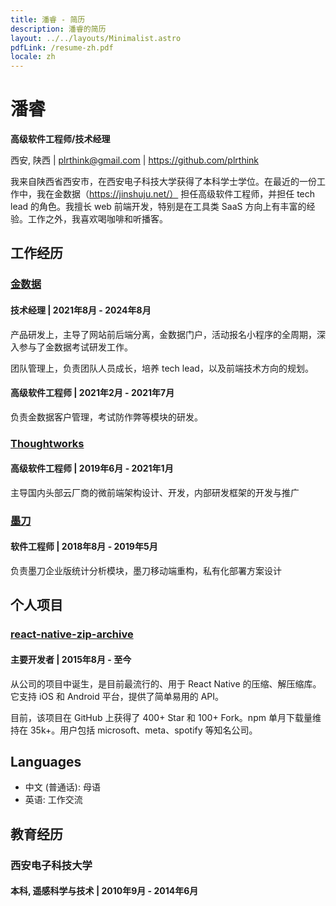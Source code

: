 ```yaml
---
title: 潘睿 - 简历
description: 潘睿的简历
layout: ../../layouts/Minimalist.astro
pdfLink: /resume-zh.pdf
locale: zh
---
```


# 潘睿

**高级软件工程师/技术经理**

西安, 陕西 | plrthink@gmail.com | https://github.com/plrthink

我来自陕西省西安市，在西安电子科技大学获得了本科学士学位。在最近的一份工作中，我在金数据（https://jinshuju.net/） 担任高级软件工程师，并担任 tech lead 的角色。我擅长 web 前端开发，特别是在工具类 SaaS 方向上有丰富的经验。工作之外，我喜欢喝咖啡和听播客。

## 工作经历

### [金数据](https://jinshuju.net/)

#### 技术经理 | 2021年8月 - 2024年8月
产品研发上，主导了网站前后端分离，金数据门户，活动报名小程序的全周期，深入参与了金数据考试研发工作。

团队管理上，负责团队人员成长，培养 tech lead，以及前端技术方向的规划。

#### 高级软件工程师 | 2021年2月 - 2021年7月
负责金数据客户管理，考试防作弊等模块的研发。

### [Thoughtworks](https://thoughtworks.com/)

#### 高级软件工程师 | 2019年6月 - 2021年1月
主导国内头部云厂商的微前端架构设计、开发，内部研发框架的开发与推广

### [墨刀](https://modao.cc/)

#### 软件工程师 | 2018年8月 - 2019年5月
负责墨刀企业版统计分析模块，墨刀移动端重构，私有化部署方案设计

## 个人项目

### [react-native-zip-archive](https://github.com/mockingbot/react-native-zip-archive)


#### 主要开发者 | 2015年8月 - 至今

从公司的项目中诞生，是目前最流行的、用于 React Native 的压缩、解压缩库。它支持 iOS 和 Android 平台，提供了简单易用的 API。

目前，该项目在 GitHub 上获得了 400+ Star 和 100+ Fork。npm 单月下载量维持在 35k+。用户包括 microsoft、meta、spotify 等知名公司。

## Languages

- 中文 (普通话): 母语
- 英语: 工作交流

## 教育经历

### 西安电子科技大学

#### 本科, 遥感科学与技术 | 2010年9月 - 2014年6月
